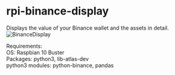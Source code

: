 # rpi-binance-display
Displays the value of your Binance wallet and the assets in detail.
![BinanceDisplay](https://user-images.githubusercontent.com/84155543/118361179-6c2dfe80-b58a-11eb-8fec-370786eeb45d.jpg)

Requirements:   
  OS: Raspbian 10 Buster   
  Packages: python3, lib-atlas-dev   
  python3 modules: python-binance, pandas   


